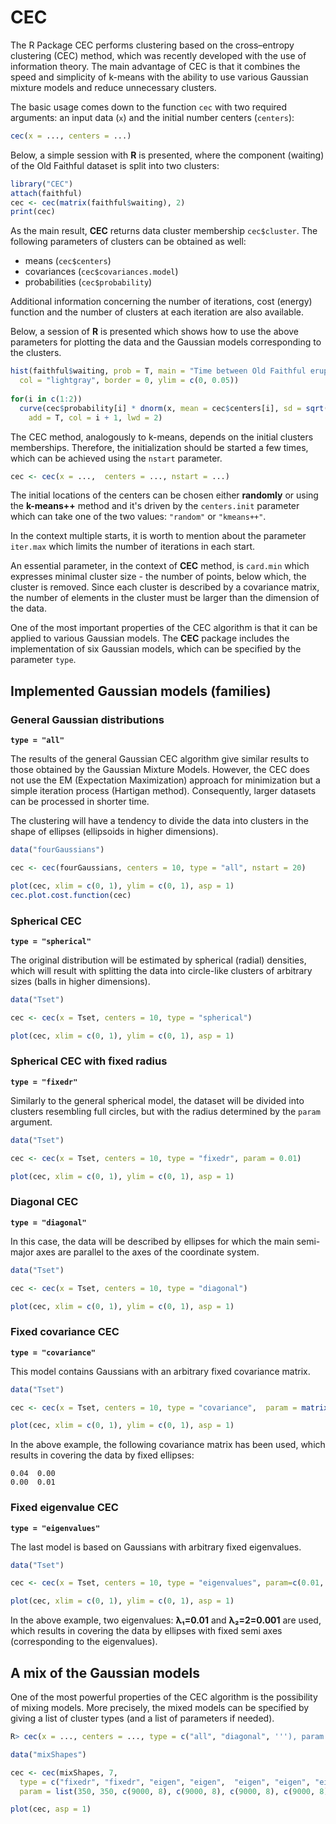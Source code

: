 CEC
===

The R Package CEC performs clustering based on the cross–entropy clustering (CEC) method, which was recently developed with the use of information theory. The main advantage of CEC is that it combines the speed and simplicity of k-means with the ability to use various Gaussian mixture models and reduce unnecessary clusters.

The basic usage comes down to the function `cec` with two required arguments: an input data (`x`) and the initial number centers (`centers`):

```R
cec(x = ..., centers = ...)
```
Below, a simple session with **R** is presented, where the component
(waiting) of the Old Faithful dataset is split into two clusters:

```R
library("CEC")
attach(faithful)
cec <- cec(matrix(faithful$waiting), 2)
print(cec)
```

As the main result, **CEC** returns data cluster membership `cec$cluster`. The following parameters of 
clusters can be obtained as well:

- means (`cec$centers`)
- covariances (`cec$covariances.model`)
- probabilities (`cec$probability`)

Additional information concerning the number of iterations, cost (energy) function and the number of clusters at each iteration are also available.

Below, a session of **R** is presented which shows how to use the above parameters for plotting the data and the Gaussian models corresponding to the clusters.

```R
hist(faithful$waiting, prob = T, main = "Time between Old Faithful eruptions", xlab = "Minutes", 
  col = "lightgray", border = 0, ylim = c(0, 0.05))
  
for(i in c(1:2))
  curve(cec$probability[i] * dnorm(x, mean = cec$centers[i], sd = sqrt(cec$covariances[[i]][1])),
    add = T, col = i + 1, lwd = 2)  

```

The CEC method, analogously to k-means, depends on the initial clusters memberships. Therefore, the initialization should be started a few times, which can be achieved using the `nstart` parameter.
```R
cec <- cec(x = ...,  centers = ..., nstart = ...)
```
The initial locations of the centers can be chosen either **randomly** or using the **k-means++** method and it's driven by the `centers.init` parameter which can take one of the two values: `"random"` or `"kmeans++"`.

In the context multiple starts, it is worth to mention about the parameter `iter.max` which limits the number of iterations in each start.

An essential parameter, in the context of **CEC** method, is `card.min` which expresses minimal cluster size - the number of points, below which, the cluster is removed. Since each cluster is described by a covariance matrix, the number of elements in the cluster must be larger than the dimension of the data.

One of the most important properties of the CEC algorithm is that it can be applied to various Gaussian models. The <b>CEC</b> package includes the implementation of six Gaussian models, which can be specified by the parameter `type`.

Implemented Gaussian models (families)
--------------------------------------

### General Gaussian distributions
**`type = "all"`**

The results of the general Gaussian CEC algorithm give similar results to those obtained by the Gaussian Mixture Models. However, the CEC does not use the EM (Expectation Maximization) approach for minimization but a simple iteration process (Hartigan method). Consequently, larger datasets can be processed in shorter time.

The clustering will have a tendency to divide the data into clusters in the shape of ellipses (ellipsoids in higher dimensions). 
 
```R
data("fourGaussians")

cec <- cec(fourGaussians, centers = 10, type = "all", nstart = 20)

plot(cec, xlim = c(0, 1), ylim = c(0, 1), asp = 1)
cec.plot.cost.function(cec)
```

### Spherical CEC 
**`type = "spherical"`**

The original distribution will be estimated by spherical (radial) densities, which will result with splitting the data into circle-like clusters of arbitrary sizes (balls in higher dimensions). 

```R
data("Tset")

cec <- cec(x = Tset, centers = 10, type = "spherical")

plot(cec, xlim = c(0, 1), ylim = c(0, 1), asp = 1)
```

### Spherical CEC with fixed radius
**`type = "fixedr"`**

Similarly to the general spherical model, the dataset will be divided into clusters resembling full circles, but with the radius determined by the `param` argument.

```R
data("Tset")

cec <- cec(x = Tset, centers = 10, type = "fixedr", param = 0.01)

plot(cec, xlim = c(0, 1), ylim = c(0, 1), asp = 1)
```

### Diagonal CEC
**`type = "diagonal"`**

In this case, the data will be described by ellipses for which the main semi-major axes are parallel to the axes of the coordinate system. 

```R
data("Tset")

cec <- cec(x = Tset, centers = 10, type = "diagonal")

plot(cec, xlim = c(0, 1), ylim = c(0, 1), asp = 1)
```
 
### Fixed covariance CEC
**`type = "covariance"`**

This model contains Gaussians with an arbitrary fixed covariance matrix.

```R
data("Tset")

cec <- cec(x = Tset, centers = 10, type = "covariance",  param = matrix(c(0.04, 0, 0, 0.01), 2))

plot(cec, xlim = c(0, 1), ylim = c(0, 1), asp = 1)
```
In the above example, the following covariance matrix has been used, which results in covering the data by fixed ellipses:
```
0.04  0.00
0.00  0.01      
```

### Fixed eigenvalue CEC
**`type = "eigenvalues"`**

The last model is based on Gaussians with arbitrary fixed eigenvalues.

```R
data("Tset")

cec <- cec(x = Tset, centers = 10, type = "eigenvalues", param=c(0.01, 0.001))

plot(cec, xlim = c(0, 1), ylim = c(0, 1), asp = 1)
```

In the above example, two eigenvalues: **λ₁=0.01** and **λ₂=2=0.001** are used, which results in covering the data by ellipses with fixed semi axes (corresponding to the eigenvalues). 

A mix of the Gaussian models
----------------------------

One of the most powerful properties of the CEC algorithm is the possibility of mixing models. More precisely, the mixed models can be specified by giving a list of cluster types (and a list of parameters if needed).

```R
R> cec(x = ..., centers = ..., type = c("all", "diagonal", '''), param = ...).
```

```R
data("mixShapes")

cec <- cec(mixShapes, 7, 
  type = c("fixedr", "fixedr", "eigen", "eigen",  "eigen", "eigen", "eigen"),  
  param = list(350, 350, c(9000, 8), c(9000, 8), c(9000, 8), c(9000, 8), c(9000, 8)), nstart = 100)

plot(cec, asp = 1)
```


